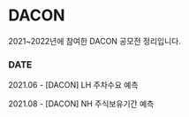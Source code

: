 # DACON
2021~2022년에 참여한 DACON 공모전 정리입니다.

### DATE

2021.06 - [DACON] LH 주차수요 예측

2021.08 - [DACON] NH 주식보유기간 예측
